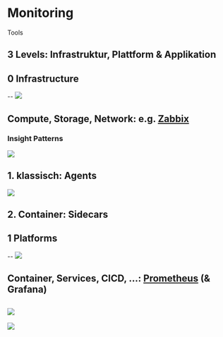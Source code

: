 # Monitoring

Tools

3 Levels: Infrastruktur, Plattform & Applikation
--
## 0 Infrastructure
--
[![](https://upload.wikimedia.org/wikipedia/commons/thumb/1/1c/Dashboard_graphs_v4_dark_1.png/1024px-Dashboard_graphs_v4_dark_1.png)](https://commons.wikimedia.org/wiki/File:Dashboard_graphs_v4_dark_1.png)

Compute, Storage, Network: e.g. [Zabbix](https://de.wikipedia.org/wiki/Zabbix)
--
### Insight Patterns

![](https://assets.zabbix.com/img/5.0/whatsnew_security_encryption.png)

**1. klassisch: Agents**
--
![](https://miro.medium.com/v2/resize:fit:1400/1*w7D1gf5gSFnmesK8ZsXoTw.png)

**2. Container: Sidecars**
--
## 1 Platforms
--
![](https://miro.medium.com/v2/resize:fit:1400/format:webp/1*P_U_6wWAt5cKF1P7b3X2NA.png)

Container, Services, CICD, ...: [Prometheus](https://prometheus.io/docs/introduction/overview/) (& Grafana)
--
![](https://prometheus.io/assets/architecture.png)
--
![](https://grafana.com/media/docs/grafana/dashboards-overview/complex-dashboard-example.png)